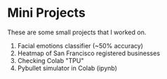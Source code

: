 # Mini Projects
These are some small projects that I worked on.

1) Facial emotions classifier (~50% accuracy)
2) Heatmap of San Francisco registered businesses
3) Checking Colab "TPU"
4) Pybullet simulator in Colab (ipynb)
